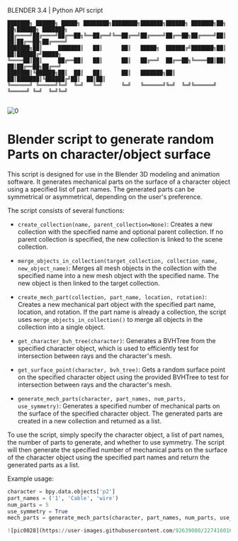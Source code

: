 BLENDER 3.4 | Python API script
```
███████╗ ██████╗ █████╗ ████████╗████████╗███████╗██████╗ ███████╗██╗   ██╗██████╗ ███████╗
██╔════╝██╔════╝██╔══██╗╚══██╔══╝╚══██╔══╝██╔════╝██╔══██╗██╔════╝██║   ██║██╔══██╗██╔════╝
███████╗██║     ███████║   ██║      ██║   █████╗  ██████╔╝███████╗██║   ██║██████╔╝█████╗  
╚════██║██║     ██╔══██║   ██║      ██║   ██╔══╝  ██╔══██╗╚════██║██║   ██║██╔══██╗██╔══╝  
███████║╚██████╗██║  ██║   ██║      ██║   ███████╗██║  ██║███████║╚██████╔╝██║  ██║██║     
╚══════╝ ╚═════╝╚═╝  ╚═╝   ╚═╝      ╚═╝   ╚══════╝╚═╝  ╚═╝╚══════╝ ╚═════╝ ╚═╝  ╚═╝╚═╝     
                                                                                           
```

![0](https://user-images.githubusercontent.com/92639080/227415938-a9d36c28-de02-441a-b488-263681bd02e0.gif)


# Blender script to generate random Parts on character/object surface

This script is designed for use in the Blender 3D modeling and animation software. It generates mechanical parts on the surface of a character object using a specified list of part names. The generated parts can be symmetrical or asymmetrical, depending on the user's preference.

The script consists of several functions:

- `create_collection(name, parent_collection=None)`: Creates a new collection with the specified name and optional parent collection. If no parent collection is specified, the new collection is linked to the scene collection.

- `merge_objects_in_collection(target_collection, collection_name, new_object_name)`: Merges all mesh objects in the collection with the specified name into a new mesh object with the specified name. The new object is then linked to the target collection.

- `create_mech_part(collection, part_name, location, rotation)`: Creates a new mechanical part object with the specified part name, location, and rotation. If the part name is already a collection, the script uses `merge_objects_in_collection()` to merge all objects in the collection into a single object.

- `get_character_bvh_tree(character)`: Generates a BVHTree from the specified character object, which is used to efficiently test for intersection between rays and the character's mesh.

- `get_surface_point(character, bvh_tree)`: Gets a random surface point on the specified character object using the provided BVHTree to test for intersection between rays and the character's mesh.

- `generate_mech_parts(character, part_names, num_parts, use_symmetry)`: Generates a specified number of mechanical parts on the surface of the specified character object. The generated parts are created in a new collection and returned as a list.

To use the script, simply specify the character object, a list of part names, the number of parts to generate, and whether to use symmetry. The script will then generate the specified number of mechanical parts on the surface of the character object using the specified part names and return the generated parts as a list.

Example usage:

```python
character = bpy.data.objects['p2']
part_names = ('1', 'Cable', 'wire')
num_parts = 5
use_symmetry = True
mech_parts = generate_mech_parts(character, part_names, num_parts, use_symmetry)

![pic0028](https://user-images.githubusercontent.com/92639080/227416016-489fce69-db28-4dd8-a8c3-65548ed2c028.png)

